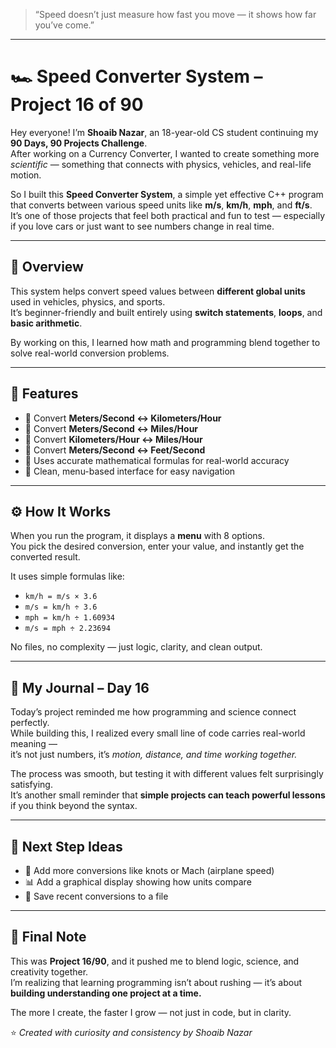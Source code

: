 > “Speed doesn’t just measure how fast you move — it shows how far you’ve come.”  

---

# 🏎️ Speed Converter System – Project 16 of 90  

Hey everyone! I’m **Shoaib Nazar**, an 18-year-old CS student continuing my **90 Days, 90 Projects Challenge**.  
After working on a Currency Converter, I wanted to create something more *scientific* — something that connects with physics, vehicles, and real-life motion.  

So I built this **Speed Converter System**, a simple yet effective C++ program that converts between various speed units like **m/s**, **km/h**, **mph**, and **ft/s**.  
It’s one of those projects that feel both practical and fun to test — especially if you love cars or just want to see numbers change in real time.  

---

## 🧩 Overview  

This system helps convert speed values between **different global units** used in vehicles, physics, and sports.  
It’s beginner-friendly and built entirely using **switch statements**, **loops**, and **basic arithmetic**.  

By working on this, I learned how math and programming blend together to solve real-world conversion problems.  

---

## 🌟 Features  

- 🔁 Convert **Meters/Second ↔ Kilometers/Hour**  
- 🔁 Convert **Meters/Second ↔ Miles/Hour**  
- 🔁 Convert **Kilometers/Hour ↔ Miles/Hour**  
- 🔁 Convert **Meters/Second ↔ Feet/Second**  
- 🧮 Uses accurate mathematical formulas for real-world accuracy  
- 🧭 Clean, menu-based interface for easy navigation  

---

## ⚙️ How It Works  

When you run the program, it displays a **menu** with 8 options.  
You pick the desired conversion, enter your value, and instantly get the converted result.  

It uses simple formulas like:  
- `km/h = m/s × 3.6`  
- `m/s = km/h ÷ 3.6`  
- `mph = km/h ÷ 1.60934`  
- `m/s = mph ÷ 2.23694`  

No files, no complexity — just logic, clarity, and clean output.  

---

## 📝 My Journal – Day 16  

Today’s project reminded me how programming and science connect perfectly.  
While building this, I realized every small line of code carries real-world meaning —  
it’s not just numbers, it’s *motion, distance, and time working together.*  

The process was smooth, but testing it with different values felt surprisingly satisfying.  
It’s another small reminder that **simple projects can teach powerful lessons** if you think beyond the syntax.  

---

## 🚀 Next Step Ideas  

- 🧭 Add more conversions like knots or Mach (airplane speed)  
- 📊 Add a graphical display showing how units compare  
- 💾 Save recent conversions to a file  

---

## 🎯 Final Note  

This was **Project 16/90**, and it pushed me to blend logic, science, and creativity together.  
I’m realizing that learning programming isn’t about rushing — it’s about **building understanding one project at a time.**  

The more I create, the faster I grow — not just in code, but in clarity.  

⭐ *Created with curiosity and consistency by Shoaib Nazar*  
